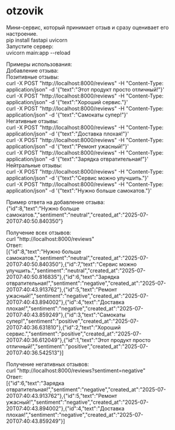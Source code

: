 # otzovik
Мини-сервис, который принимает отзыв и сразу оценивает его настроение.<br>
pip install fastapi uvicorn<br>
Запустите сервер:<br>
uvicorn main:app --reload<br>

Примеры использования:<br>
Добавление отзыва:<br>
Позитивные отзывы:<br>
curl -X POST "http://localhost:8000/reviews" -H "Content-Type: application/json" -d '{"text":"Этот продукт просто отличный!"}'<br>
curl -X POST "http://localhost:8000/reviews" -H "Content-Type: application/json" -d '{"text":"Хороший сервис."}'<br>
curl -X POST "http://localhost:8000/reviews" -H "Content-Type: application/json" -d '{"text":"Самокаты супер!"}'<br>
Негативные отзывы:<br>
curl -X POST "http://localhost:8000/reviews" -H "Content-Type: application/json" -d '{"text":"Доставка плохая!"}'<br>
curl -X POST "http://localhost:8000/reviews" -H "Content-Type: application/json" -d '{"text":"Ремонт ужасный!"}'<br>
curl -X POST "http://localhost:8000/reviews" -H "Content-Type: application/json" -d '{"text":"Зарядка отвратительная!"}'<br>
Нейтральные отзывы:<br>
curl -X POST "http://localhost:8000/reviews" -H "Content-Type: application/json" -d '{"text":"Сервис можно улучшить."}'<br>
curl -X POST "http://localhost:8000/reviews" -H "Content-Type: application/json" -d '{"text":"Нужно больше самокатов."}'<br>

Пример ответа на добавление отзыва:<br>
{"id":8,"text":"Нужно больше самокатов.","sentiment":"neutral","created_at":"2025-07-20T07:40:50.840350"}<br>

Получение всех отзывов:<br>
curl "http://localhost:8000/reviews"<br>
Ответ:<br>
[{"id":8,"text":"Нужно больше самокатов.","sentiment":"neutral","created_at":"2025-07-20T07:40:50.840350"},{"id":7,"text":"Сервис можно улучшить.","sentiment":"neutral","created_at":"2025-07-20T07:40:50.816835"},{"id":6,"text":"Зарядка отвратительная!","sentiment":"negative","created_at":"2025-07-20T07:40:43.913762"},{"id":5,"text":"Ремонт ужасный!","sentiment":"negative","created_at":"2025-07-20T07:40:43.894002"},{"id":4,"text":"Доставка плохая!","sentiment":"negative","created_at":"2025-07-20T07:40:43.859249"},{"id":3,"text":"Самокаты супер!","sentiment":"positive","created_at":"2025-07-20T07:40:36.631810"},{"id":2,"text":"Хороший сервис.","sentiment":"positive","created_at":"2025-07-20T07:40:36.612049"},{"id":1,"text":"Этот продукт просто отличный!","sentiment":"positive","created_at":"2025-07-20T07:40:36.542513"}]<br>

Получение негативных отзывов:<br>
curl "http://localhost:8000/reviews?sentiment=negative"<br>
Ответ:<br>
[{"id":6,"text":"Зарядка отвратительная!","sentiment":"negative","created_at":"2025-07-20T07:40:43.913762"},{"id":5,"text":"Ремонт ужасный!","sentiment":"negative","created_at":"2025-07-20T07:40:43.894002"},{"id":4,"text":"Доставка плохая!","sentiment":"negative","created_at":"2025-07-20T07:40:43.859249"}]<br>
